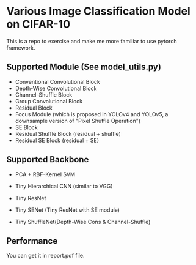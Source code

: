 # Various Image Classification Model on CIFAR-10

This is a repo to exercise and make me more familiar to use pytorch framework.

## Supported Module (See model_utils.py)

- Conventional Convolutional Block
- Depth-Wise Convolutional Block
- Channel-Shuffle Block
- Group Convolutional Block
- Residual Block
- Focus Module (which is proposed in YOLOv4 and YOLOv5, a downsample version of "Pixel Shuffle Operation")
- SE Block
- Residual Shuffle Block (residual + shuffle)
- Residual SE Block (residual + SE)

## Supported Backbone

- PCA + RBF-Kernel SVM

- Tiny Hierarchical CNN (similar to VGG)

- Tiny ResNet
- Tiny SENet (Tiny ResNet with SE module)
- Tiny ShuffleNet(Depth-Wise Cons & Channel-Shuffle)

## Performance

You can get it in report.pdf file.

